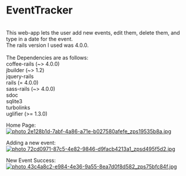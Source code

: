 EventTracker
============
<br>
This web-app lets the user add new events, edit them, delete them, and type in a date for the event.
<br>
The rails version I used was 4.0.0.<br>
<br>
The Dependencies are as follows:<br>
  coffee-rails (~> 4.0.0)<br>
  jbuilder (~> 1.2)<br>
  jquery-rails<br>
  rails (= 4.0.0)<br>
  sass-rails (~> 4.0.0)<br>
  sdoc<br>
  sqlite3<br>
  turbolinks<br>
  uglifier (>= 1.3.0)<br>


Home Page:<br>
<a href="http://s20.photobucket.com/user/krystlephoto/media/Github/2e128b1d-7abf-4a86-a71e-b027580afefe_zps19535b8a.jpg.html" target="_blank"><img src="http://i20.photobucket.com/albums/b211/krystlephoto/Github/2e128b1d-7abf-4a86-a71e-b027580afefe_zps19535b8a.jpg" border="0" alt=" photo 2e128b1d-7abf-4a86-a71e-b027580afefe_zps19535b8a.jpg"/></a><br>


Adding a new event: <br>
<a href="http://s20.photobucket.com/user/krystlephoto/media/Github/72cd0971-87c5-4e82-9846-d9facb4213a1_zpsd495f5d2.jpg.html" target="_blank"><img src="http://i20.photobucket.com/albums/b211/krystlephoto/Github/72cd0971-87c5-4e82-9846-d9facb4213a1_zpsd495f5d2.jpg" border="0" alt=" photo 72cd0971-87c5-4e82-9846-d9facb4213a1_zpsd495f5d2.jpg"/></a><br>


New Event Success: <br>
<a href="http://s20.photobucket.com/user/krystlephoto/media/Github/43c4a8c2-e984-4e36-9a55-8ea7d0f8d582_zps75bfc84f.jpg.html" target="_blank"><img src="http://i20.photobucket.com/albums/b211/krystlephoto/Github/43c4a8c2-e984-4e36-9a55-8ea7d0f8d582_zps75bfc84f.jpg" border="0" alt=" photo 43c4a8c2-e984-4e36-9a55-8ea7d0f8d582_zps75bfc84f.jpg"/></a><br>


